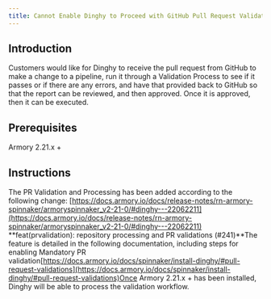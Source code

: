 ```yaml
---
title: Cannot Enable Dinghy to Proceed with GitHub Pull Request Validations
---
```


## Introduction
Customers would like for Dinghy to receive the pull request from GitHub to make a change to a pipeline, run it through a Validation Process to see if it passes or if there are any errors, and have that provided back to GitHub so that the report can be reviewed, and then approved. Once it is approved, then it can be executed.

## Prerequisites
Armory 2.21.x +

## Instructions
The PR Validation and Processing has been added according to the following change:
[https://docs.armory.io/docs/release-notes/rn-armory-spinnaker/armoryspinnaker_v2-21-0/#dinghy---22062211](https://docs.armory.io/docs/release-notes/rn-armory-spinnaker/armoryspinnaker_v2-21-0/#dinghy---22062211)
**feat(prvalidation): repository processing and PR validations (#241)**The feature is detailed in the following documentation, including steps for enabling Mandatory PR validation[https://docs.armory.io/docs/spinnaker/install-dinghy/#pull-request-validations](https://docs.armory.io/docs/spinnaker/install-dinghy/#pull-request-validations)Once Armory 2.21.x + has been installed, Dinghy will be able to process the validation workflow.

